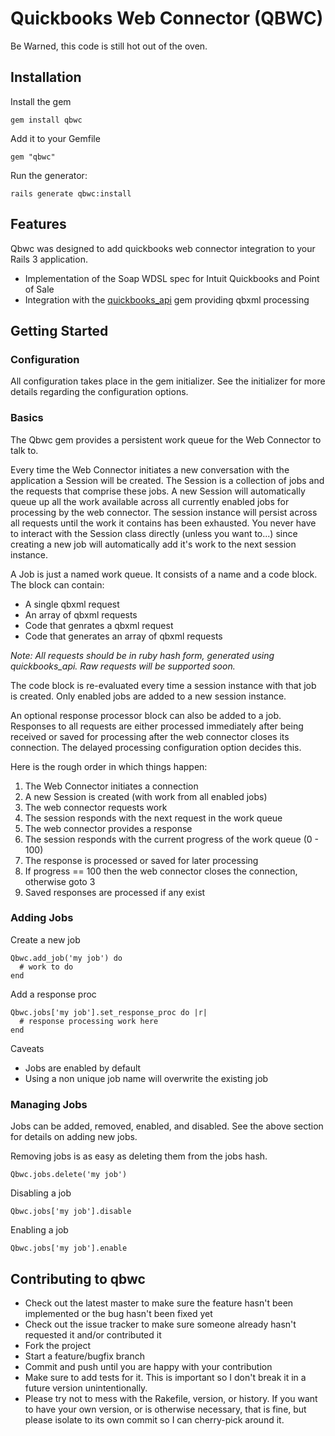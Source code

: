 # Quickbooks Web Connector (QBWC)

Be Warned, this code is still hot out of the oven. 

## Installation

Install the gem

  `gem install qbwc`

Add it to your Gemfile

  `gem "qbwc"`

Run the generator:

  `rails generate qbwc:install`

## Features

Qbwc was designed to add quickbooks web connector integration to your Rails 3 application. 

* Implementation of the Soap WDSL spec for Intuit Quickbooks and Point of Sale
* Integration with the [quickbooks_api](https://github.com/skryl/quickbooks_api) gem providing qbxml processing

## Getting Started

### Configuration

All configuration takes place in the gem initializer. See the initializer for more details regarding the configuration options.

### Basics

The Qbwc gem provides a persistent work queue for the Web Connector to talk to.

Every time the Web Connector initiates a new conversation with the application a
Session will be created. The Session is a collection of jobs and the requests
that comprise these jobs. A new Session will automatically queue up all the work
available across all currently enabled jobs for processing by the web connector.
The session instance will persist across all requests until the work it contains
has been exhausted. You never have to interact with the Session class directly
(unless you want to...) since creating a new job will automatically add it's
work to the next session instance.

A Job is just a named work queue. It consists of a name and a code block. The
block can contain:

  * A single qbxml request
  * An array of qbxml requests
  * Code that genrates a qbxml request
  * Code that generates an array of qbxml requests

*Note: All requests should be in ruby hash form, generated using quickbooks_api. Raw
requests will be supported soon.*

The code block is re-evaluated every time a session instance with that job is
created. Only enabled jobs are added to a new session instance. 

An optional response processor block can also be added to a job. Responses to
all requests are either processed immediately after being received or saved for
processing after the web connector closes its connection. The delayed processing
configuration option decides this.

Here is the rough order in which things happen:

  1. The Web Connector initiates a connection
  2. A new Session is created (with work from all enabled jobs)
  3. The web connector requests work
  4. The session responds with the next request in the work queue
  5. The web connector provides a response
  6. The session responds with the current progress of the work queue (0 - 100)
  6. The response is processed or saved for later processing
  7. If progress == 100 then the web connector closes the connection, otherwise goto 3
  8. Saved responses are processed if any exist

### Adding Jobs

Create a new job

    Qbwc.add_job('my job') do
      # work to do
    end

Add a response proc

    Qbwc.jobs['my job'].set_response_proc do |r|
      # response processing work here
    end

Caveats
  * Jobs are enabled by default
  * Using a non unique job name will overwrite the existing job


### Managing Jobs

Jobs can be added, removed, enabled, and disabled. See the above section for
details on adding new jobs. 

Removing jobs is as easy as deleting them from the jobs hash.                   

    Qbwc.jobs.delete('my job')

Disabling a job

    Qbwc.jobs['my job'].disable

Enabling a job

    Qbwc.jobs['my job'].enable


## Contributing to qbwc
 
* Check out the latest master to make sure the feature hasn't been implemented or the bug hasn't been fixed yet
* Check out the issue tracker to make sure someone already hasn't requested it and/or contributed it
* Fork the project
* Start a feature/bugfix branch
* Commit and push until you are happy with your contribution
* Make sure to add tests for it. This is important so I don't break it in a future version unintentionally.
* Please try not to mess with the Rakefile, version, or history. If you want to have your own version, or is otherwise necessary, that is fine, but please isolate to its own commit so I can cherry-pick around it.
